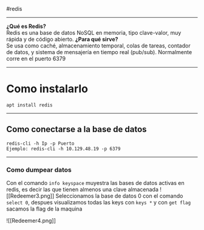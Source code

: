 #redis

-------

**¿Qué es Redis?**  
Redis es una base de datos NoSQL en memoria, tipo clave-valor, muy rápida y de código abierto.
**¿Para qué sirve?**  
Se usa como caché, almacenamiento temporal, colas de tareas, contador de datos, y sistema de mensajería en tiempo real (pub/sub).
Normalmente corre en el puerto 6379

------
# Como instalarlo

```shell
apt install redis
```

-------
## Como conectarse a la base de datos
```shell
redis-cli -h Ip -p Puerto
Ejemplo: redis-cli -h 10.129.48.19 -p 6379
```

-----------
### Como dumpear datos
Con el comando `info keyspace` muyestra las bases de datos activas en redis, es decir las que tienen almenos una clave almacenada
	![[Redeemer3.png]]
Seleccionamos la base de datos 0 con el comando ``select 0``, despues visualizamos todas las keys con `keys *` y con `get flag` sacamos la flag de la maquina

![[Redeemer4.png]]

